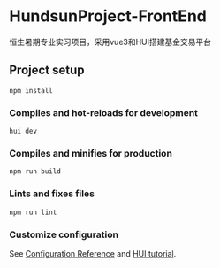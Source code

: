 # HundsunProject-FrontEnd
恒生暑期专业实习项目，采用vue3和HUI搭建基金交易平台

## Project setup

```
npm install
```

### Compiles and hot-reloads for development

```
hui dev
```

### Compiles and minifies for production

```
npm run build
```

### Lints and fixes files

```
npm run lint
```

### Customize configuration

See [Configuration Reference](https://cli.vuejs.org/config/) and [HUI tutorial](https://hui.hs.net/r/cms/www/itn/hui-open/).

